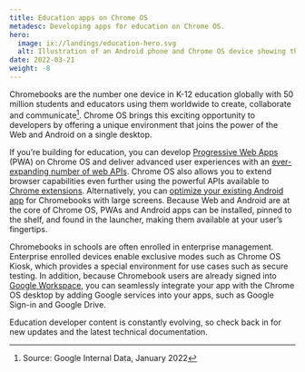 ```yaml
---
title: Education apps on Chrome OS
metadesc: Developing apps for education on Chrome OS.
hero:
  image: ix://landings/education-hero.svg
  alt: Illustration of an Android phone and Chrome OS device showing the same application running on both.
date: 2022-03-21
weight: -8
---
```


Chromebooks are the number one device in K-12 education globally with 50 million students and educators using them worldwide to create, collaborate and communicate[^1]. Chrome OS brings this exciting opportunity to developers by offering a unique environment that joins the power of the Web and Android on a single desktop.

If you’re building for education, you can develop [Progressive Web Apps](https://chromeos.dev/en/web) (PWA) on Chrome OS and deliver advanced user experiences with an [ever-expanding number of web APIs](https://chromeos.dev/en/web/powerful-pwas). Chrome OS also allows you to extend browser capabilities even further using the powerful APIs available to [Chrome extensions](https://developer.chrome.com/extensions). Alternatively, you can [optimize your existing Android app](https://chromeos.dev/en/android) for Chromebooks with large screens. Because Web and Android are at the core of Chrome OS, PWAs and Android apps can be installed, pinned to the shelf, and found in the launcher, making them available at your user’s fingertips.

Chromebooks in schools are often enrolled in enterprise management. Enterprise enrolled devices enable exclusive modes such as Chrome OS Kiosk, which provides a special environment for use cases such as secure testing. In addition, because Chromebook users are already signed into [Google Workspace](https://workspace.google.com/), you can seamlessly integrate your app with the Chrome OS desktop by adding Google services into your apps, such as Google Sign-in and Google Drive.

Education developer content is constantly evolving, so check back in for new updates and the latest technical documentation.

[^1]: Source: Google Internal Data, January 2022
